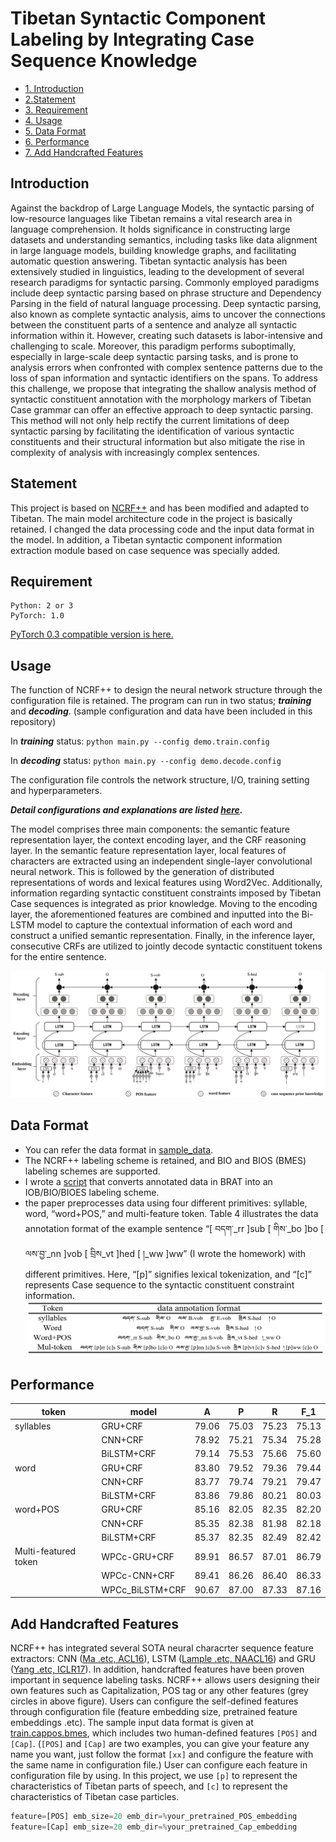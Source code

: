 

# Tibetan Syntactic Component Labeling by Integrating Case Sequence Knowledge


* [1. Introduction](#Introduction)
* [2.Statement](#Statement)
* [3. Requirement](#Requirement)
* [4. Usage](#Usage)
* [5. Data Format](#Data-Format)
* [6. Performance](#Performance)
* [7. Add Handcrafted Features](#Add-Handcrafted-Features)


## Introduction

Against the backdrop of Large Language Models, the syntactic parsing of low-resource languages like Tibetan remains a vital research area in language comprehension. It holds significance in constructing large datasets and understanding semantics, including tasks like data alignment in large language models, building knowledge graphs, and facilitating automatic question answering.
Tibetan syntactic analysis has been extensively studied in linguistics, leading to the development of several research paradigms for syntactic parsing. Commonly employed paradigms include deep syntactic parsing based on phrase structure and Dependency Parsing in the field of natural language processing. Deep syntactic parsing, also known as complete syntactic analysis, aims to uncover the connections between the constituent parts of a sentence and analyze all syntactic information within it. However, creating such datasets is labor-intensive and challenging to scale. Moreover, this paradigm performs suboptimally, especially in large-scale deep syntactic parsing tasks, and is prone to analysis errors when confronted with complex sentence patterns due to the loss of span information and syntactic identifiers on the spans. To address this challenge, we propose that integrating the shallow analysis method of syntactic constituent annotation with the morphology markers of Tibetan Case grammar  can offer an effective approach to deep syntactic parsing. This method will not only help rectify the current limitations of deep syntactic parsing by facilitating the identification of various syntactic constituents and their structural information but also mitigate the rise in complexity of analysis with increasingly complex sentences.


## Statement
This project is based on [NCRF++](https://github.com/jiesutd/NCRFpp) and has been modified and adapted to Tibetan. The main model architecture code in the project is basically retained. I changed the data processing code and the input data format in the model. In addition, a Tibetan syntactic component information extraction module based on case sequence was specially added.

## Requirement

	Python: 2 or 3  
	PyTorch: 1.0 

[PyTorch 0.3 compatible version is here.](https://github.com/jiesutd/NCRFpp/tree/PyTorch0.3)


## Usage

The function of NCRF++ to design the neural network structure through the configuration file is retained. The program can run in two status; ***training*** and ***decoding***. (sample configuration and data have been included in this repository)  

In ***training*** status:
`python main.py --config demo.train.config`

In ***decoding*** status:
`python main.py --config demo.decode.config`

The configuration file controls the network structure, I/O, training setting and hyperparameters. 

***Detail configurations and explanations are listed [here](readme/Configuration.md).***

The model comprises three main components: the semantic feature representation layer, the context encoding layer, and the CRF reasoning layer. In the semantic feature representation layer, local features of characters are extracted using an independent single-layer convolutional neural network. This is followed by the generation of distributed representations of words and lexical features using Word2Vec. Additionally, information regarding syntactic constituent constraints imposed by Tibetan Case sequences is integrated as prior knowledge. Moving to the encoding layer, the aforementioned features are combined and inputted into the Bi-LSTM model to capture the contextual information of each word and construct a unified semantic representation. Finally, in the inference layer, consecutive CRFs are utilized to jointly decode syntactic constituent tokens for the entire sentence.

![alt text](readme/model1.jpg "Layer-size design")


## Data Format

* You can refer the data format in [sample_data](sample_data). 
* The NCRF++ labeling scheme is retained, and BIO and BIOS (BMES) labeling schemes are supported. 
* I wrote a  [script](utils/Tibetan_tagtoBIOES.py)  that converts annotated data in BRAT into an IOB/BIO/BIOES labeling scheme.
* the paper preprocesses data using four different primitives: syllable, word, “word+POS,” and multi-feature token. Table 4 illustrates the data annotation format of the example sentence “[ བདག་_rr ]sub [ གིས་_bo ]bo [ ལས་བྱ་_nn ]vob [ བྲིས_vt ]hed [ །_ww ]ww” (I wrote the homework) with different primitives. Here, “[p]” signifies lexical tokenization, and “[c]” represents Case sequence to the syntactic constituent constraint information.
![alt text](readme/data2.jpg "Layer-size design")



## Performance

|token|model|A|P|R|F_1
|---|--------- | --- | --- | ------  | ------
|syllables|GRU+CRF|79.06|75.03|75.23|75.13
|	|CNN+CRF|78.92|75.21|75.34|75.28
|	|BiLSTM+CRF|79.14|75.53|75.66|75.60
|word|GRU+CRF|83.80|79.52|79.36|79.44
|	|CNN+CRF|83.77|79.74|79.21|79.47
|	|BiLSTM+CRF|83.86|79.86|80.21|80.03
|word+POS|GRU+CRF|85.16|82.05|82.35|82.20
|	|CNN+CRF|85.35|82.38|81.98|82.18
|	|BiLSTM+CRF|85.37|82.35|82.49|82.42
|Multi-featured token|WPCc-GRU+CRF|89.91|86.57|87.01|86.79
|	|WPCc-CNN+CRF|89.41|86.26|86.40|86.33
|	|WPCc_BiLSTM+CRF|90.67|87.00|87.33|87.16


## Add Handcrafted Features

NCRF++ has integrated several SOTA neural characrter sequence feature extractors: CNN ([Ma .etc, ACL16](http://www.aclweb.org/anthology/P/P16/P16-1101.pdf)), LSTM ([Lample .etc, NAACL16](http://www.aclweb.org/anthology/N/N16/N16-1030.pdf)) and GRU ([Yang .etc, ICLR17](https://arxiv.org/pdf/1703.06345.pdf)). In addition, handcrafted features have been proven important in sequence labeling tasks. NCRF++ allows users designing their own features such as Capitalization, POS tag or any other features (grey circles in above figure). Users can configure the self-defined features through configuration file (feature embedding size, pretrained feature embeddings .etc). The sample input data format is given at [train.cappos.bmes](sample_data/train.cappos.bmes), which includes two human-defined features `[POS]` and `[Cap]`. (`[POS]` and `[Cap]` are two examples, you can give your feature any name you want, just follow the format `[xx]` and configure the feature with the same name in configuration file.)
User can configure each feature in configuration file by using. In this project, we use `[p]` to represent the characteristics of Tibetan parts of speech, and `[c]` to represent the characteristics of Tibetan case particles.

```Python
feature=[POS] emb_size=20 emb_dir=%your_pretrained_POS_embedding
feature=[Cap] emb_size=20 emb_dir=%your_pretrained_Cap_embedding
```



